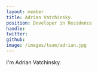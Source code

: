```yaml
---
layout: member
title: Adrian Vatchinsky.
position: Developer in Residence
handle:
twitter:
github:
image: /images/team/adrian.jpg
---
```

I'm Adrian Vatchinsky.

